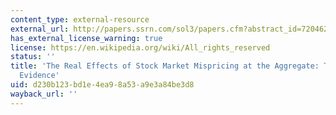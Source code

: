 ```yaml
---
content_type: external-resource
external_url: http://papers.ssrn.com/sol3/papers.cfm?abstract_id=720462
has_external_license_warning: true
license: https://en.wikipedia.org/wiki/All_rights_reserved
status: ''
title: 'The Real Effects of Stock Market Mispricing at the Aggregate: Theory and Empirical
  Evidence'
uid: d230b123-bd1e-4ea9-8a53-a9e3a84be3d8
wayback_url: ''
---
```


